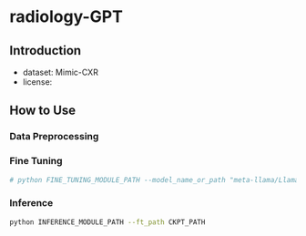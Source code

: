 # radiology-GPT

## Introduction
- dataset: Mimic-CXR
- license: 

## How to Use
### Data Preprocessing

### Fine Tuning
```sh
# python FINE_TUNING_MODULE_PATH --model_name_or_path "meta-llama/Llama-2-7b-chat-hf" --data_path TRAINING_DATA_PATH(json) --output_dir CKPT_OUTPUT_PATH --num_train_epochs 2 --per_device_train_batch_size 4 --per_device_eval_batch_size 1 --gradient_accumulation_steps 8 --evaluation_strategy "no" --save_strategy "epoch" --learning_rate 2e-4 --weight_decay 0. --warmup_ratio 0.03 --lr_scheduler_type "cosine" --logging_steps 1 --model_max_length 4096 --gradient_checkpointing True --ddp_timeout 18000
```
### Inference
```sh
python INFERENCE_MODULE_PATH --ft_path CKPT_PATH
```
